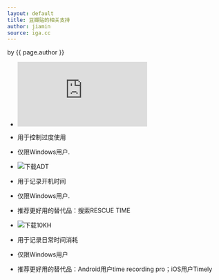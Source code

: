 ```yaml
---
layout: default
title: 豆瓣贴的相关支持
author: jiamin
source: iga.cc
---
```


<p class="citation"> by {{ page.author }}</p>

- ![下载XKEDULAR](http://iga.cc/tools/Xkedular_1.3.rar)
- 用于控制过度使用
- 仅限Windows用户.

- ![下载ADT]()
- 用于记录开机时间
- 仅限Windows用户.
- 推荐更好用的替代品：搜索RESCUE TIME

- ![下载10KH]()
- 用于记录日常时间消耗
- 仅限Windows用户
- 推荐更好用的替代品：Android用户time recording pro；iOS用户Timely
